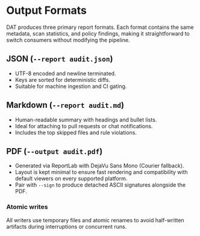 # Output Formats

DAT produces three primary report formats. Each format contains the same metadata, scan statistics,
and policy findings, making it straightforward to switch consumers without modifying the pipeline.

## JSON (`--report audit.json`)

* UTF-8 encoded and newline terminated.
* Keys are sorted for deterministic diffs.
* Suitable for machine ingestion and CI gating.

## Markdown (`--report audit.md`)

* Human-readable summary with headings and bullet lists.
* Ideal for attaching to pull requests or chat notifications.
* Includes the top skipped files and rule violations.

## PDF (`--output audit.pdf`)

* Generated via ReportLab with DejaVu Sans Mono (Courier fallback).
* Layout is kept minimal to ensure fast rendering and compatibility with default viewers on every
  supported platform.
* Pair with `--sign` to produce detached ASCII signatures alongside the PDF.

### Atomic writes

All writers use temporary files and atomic renames to avoid half-written artifacts during
interruptions or concurrent runs.
